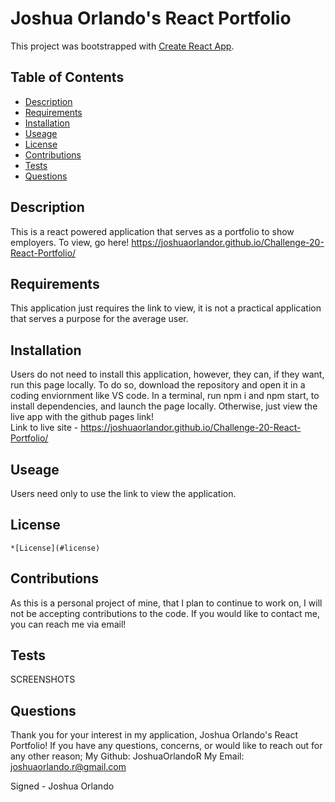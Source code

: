 
  # Joshua Orlando's React Portfolio
  This project was bootstrapped with [Create React App](https://github.com/facebook/create-react-app).
  
  ## Table of Contents 
  * [Description](#description) 
  * [Requirements](#requirements) 
  * [Installation](#installation) 
  * [Useage](#useage) 
  * [License](#license) 
  * [Contributions](#contributions)
  * [Tests](#tests) 
  * [Questions](#questions) 
 
  ## Description
  This is a react powered application that serves as a portfolio to show employers. To view, go here! https://joshuaorlandor.github.io/Challenge-20-React-Portfolio/ 

  ## Requirements
  This application just requires the link to view, it is not a practical application that serves a purpose for the average user. 

  ## Installation
  Users do not need to install this application, however, they can, if they want, run this page locally. To do so, download the repository and open it in a coding enviornment like VS code. In a terminal, run npm i and npm start, to install dependencies, and launch the page locally. Otherwise, just view the live app with the github pages link!
  <br>
  Link to live site - https://joshuaorlandor.github.io/Challenge-20-React-Portfolio/

  ## Useage
  Users need only to use the link to view the application. 

  ## License 
  
    *[License](#license)

  ## Contributions
  As this is a personal project of mine, that I plan to continue to work on, I will not be accepting contributions to the code. If you would like to contact me, you can reach me via email! 

  ## Tests 
  SCREENSHOTS 

  ## Questions 
  Thank you for your interest in my application, Joshua Orlando's React Portfolio! 
  If you have any questions, concerns, or would like to reach out for any other reason;
  My Github: JoshuaOrlandoR
  My Email: joshuaorlando.r@gmail.com


  Signed - Joshua Orlando

